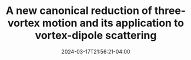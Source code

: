 ---
# Documentation: https://wowchemy.com/docs/managing-content/

title: "A new canonical reduction of three-vortex motion and its application to vortex-dipole scattering"
authors: [admin,roy-goodman,ellison-ogrady]
date: 2024-03-17T21:56:21-04:00
doi: ""

# Schedule page publish date (NOT publication's date).
publishDate: 2024-03-17T21:56:21-04:00

# Publication type.
# Legend: 0 = Uncategorized; 1 = Conference paper; 2 = Journal article;
# 3 = Preprint / Working Paper; 4 = Report; 5 = Book; 6 = Book section;
# 7 = Thesis; 8 = Patent
publication_types: ["3"]

# Publication name and optional abbreviated publication name.
publication: "A new canonical reduction of three-vortex motion and its application to vortex-dipole scattering"
publication_short: "A new canonical reduction of three-vortex motion"

abstract: ""

# Summary. An optional shortened abstract.
summary: "We use Jacobi coordinates and Nambu brackets to derive a new representation of the motion of three vortices which, unlinke all previous reductions, introduces no singularities into the system. We use this to study the scattering of dipoles by stationary vortices."

categories: ["published"]
featured: true


links:
  - name: arXiv
    url: "https://arxiv.org/abs/2403.10383"

url_pdf:
url_code:
url_dataset:
url_poster:
url_project:
url_slides:
url_source:
url_video:

# Featured image
# To use, add an image named `featured.jpg/png` to your page's folder. 
# Focal points: Smart, Center, TopLeft, Top, TopRight, Left, Right, BottomLeft, Bottom, BottomRight.
image:
  caption: ""
  focal_point: ""
  preview_only: false

# Associated Projects (optional).
#   Associate this publication with one or more of your projects.
#   Simply enter your project's folder or file name without extension.
#   E.g. `internal-project` references `content/project/internal-project/index.md`.
#   Otherwise, set `projects: []`.
projects: []

# Slides (optional).
#   Associate this publication with Markdown slides.
#   Simply enter your slide deck's filename without extension.
#   E.g. `slides: "example"` references `content/slides/example/index.md`.
#   Otherwise, set `slides: ""`.
slides: ""
---